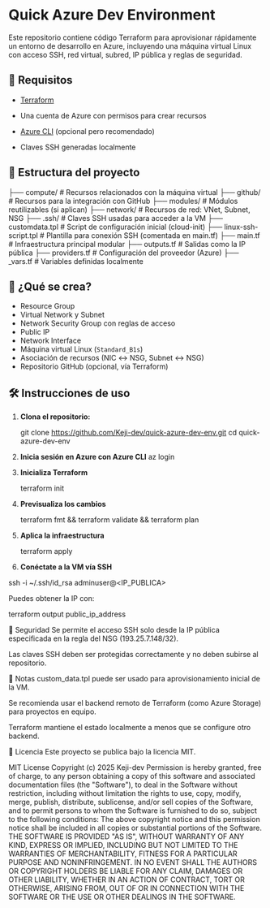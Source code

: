 # Quick Azure Dev Environment

Este repositorio contiene código Terraform para aprovisionar rápidamente un entorno de desarrollo en Azure, incluyendo una máquina virtual Linux con acceso SSH, red virtual, subred, IP pública y reglas de seguridad.

## 🔧 Requisitos

- [Terraform](https://developer.hashicorp.com/terraform/install)
- Una cuenta de Azure con permisos para crear recursos

- [Azure CLI](https://learn.microsoft.com/en-us/cli/azure/install-azure-cli) (opcional pero recomendado)
- Claves SSH generadas localmente

## 📁 Estructura del proyecto

├── compute/ # Recursos relacionados con la máquina virtual
├── github/ # Recursos para la integración con GitHub
├── modules/ # Módulos reutilizables (si aplican)
├── network/ # Recursos de red: VNet, Subnet, NSG
├── .ssh/ # Claves SSH usadas para acceder a la VM
├── customdata.tpl # Script de configuración inicial (cloud-init)
├── linux-ssh-script.tpl # Plantilla para conexión SSH (comentada en main.tf)
├── main.tf # Infraestructura principal modular
├── outputs.tf # Salidas como la IP pública
├── providers.tf # Configuración del proveedor (Azure)
├── _vars.tf # Variables definidas localmente

## 🚀 ¿Qué se crea?

- Resource Group
- Virtual Network y Subnet
- Network Security Group con reglas de acceso
- Public IP
- Network Interface
- Máquina virtual Linux (`Standard_B1s`)
- Asociación de recursos (NIC ↔ NSG, Subnet ↔ NSG)
- Repositorio GitHub (opcional, vía Terraform)

## 🛠️ Instrucciones de uso

1. **Clona el repositorio:**

   git clone https://github.com/Keji-dev/quick-azure-dev-env.git
   cd quick-azure-dev-env

2. **Inicia sesión en Azure con Azure CLI**
    az login

3. **Inicializa Terraform**

    terraform init

4. **Previsualiza los cambios**

    terraform fmt && terraform validate && terraform plan 

5. **Aplica la infraestructura**

    terraform apply

6. **Conéctate a la VM vía SSH**

ssh -i ~/.ssh/id_rsa adminuser@<IP_PUBLICA>

Puedes obtener la IP con:

terraform output public_ip_address


🔐 Seguridad
Se permite el acceso SSH solo desde la IP pública especificada en la regla del NSG (193.25.7.148/32).

Las claves SSH deben ser protegidas correctamente y no deben subirse al repositorio.

📝 Notas
custom_data.tpl puede ser usado para aprovisionamiento inicial de la VM.

Se recomienda usar el backend remoto de Terraform (como Azure Storage) para proyectos en equipo.

Terraform mantiene el estado localmente a menos que se configure otro backend.

📜 Licencia
Este proyecto se publica bajo la licencia MIT.

MIT License
Copyright (c) 2025 Keji-dev
Permission is hereby granted, free of charge, to any person obtaining a copy of this software and associated documentation files (the "Software"), to deal in the Software without restriction, including without limitation the rights to use, copy, modify, merge, publish, distribute, sublicense, and/or sell copies of the Software, and to permit persons to whom the Software is furnished to do so, subject to the following conditions:
The above copyright notice and this permission notice shall be included in all copies or substantial portions of the Software.
THE SOFTWARE IS PROVIDED "AS IS", WITHOUT WARRANTY OF ANY KIND, EXPRESS OR IMPLIED, INCLUDING BUT NOT LIMITED TO THE WARRANTIES OF MERCHANTABILITY, FITNESS FOR A PARTICULAR PURPOSE AND NONINFRINGEMENT. IN NO EVENT SHALL THE AUTHORS OR COPYRIGHT HOLDERS BE LIABLE FOR ANY CLAIM, DAMAGES OR OTHER LIABILITY, WHETHER IN AN ACTION OF CONTRACT, TORT OR OTHERWISE, ARISING FROM, OUT OF OR IN CONNECTION WITH THE SOFTWARE OR THE USE OR OTHER DEALINGS IN THE SOFTWARE.